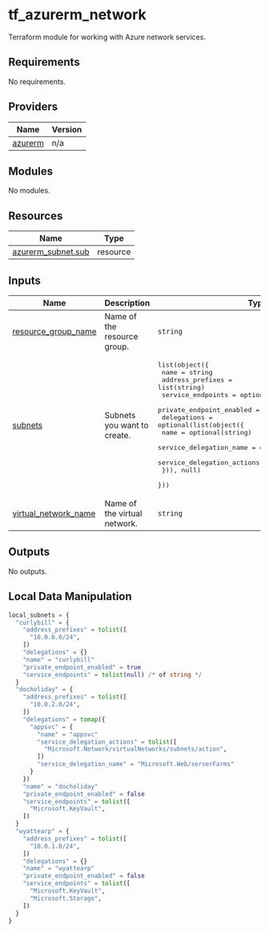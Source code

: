 # tf_azurerm_network

Terraform module for working with Azure network services.

## Requirements

No requirements.

## Providers

| Name | Version |
|------|---------|
| <a name="provider_azurerm"></a> [azurerm](#provider\_azurerm) | n/a |

## Modules

No modules.

## Resources

| Name | Type |
|------|------|
| [azurerm_subnet.sub](https://registry.terraform.io/providers/hashicorp/azurerm/latest/docs/resources/subnet) | resource |

## Inputs

| Name | Description | Type | Default | Required |
|------|-------------|------|---------|:--------:|
| <a name="input_resource_group_name"></a> [resource\_group\_name](#input\_resource\_group\_name) | Name of the resource group. | `string` | n/a | yes |
| <a name="input_subnets"></a> [subnets](#input\_subnets) | Subnets you want to create. | <pre>list(object({<br>    name                     = string<br>    address_prefixes         = list(string)<br>    service_endpoints        = optional(list(string), null)<br>    private_endpoint_enabled = optional(bool, false)<br>    delegations = optional(list(object({<br>      name                       = optional(string)<br>      service_delegation_name    = optional(string)<br>      service_delegation_actions = optional(list(string))<br>    })), null)<br>  }))</pre> | n/a | yes |
| <a name="input_virtual_network_name"></a> [virtual\_network\_name](#input\_virtual\_network\_name) | Name of the virtual network. | `string` | n/a | yes |      

## Outputs

No outputs.

## Local Data Manipulation

```terraform
local_subnets = {
  "curlybill" = {
    "address_prefixes" = tolist([
      "10.0.0.0/24",
    ])
    "delegations" = {}
    "name" = "curlybill"
    "private_endpoint_enabled" = true
    "service_endpoints" = tolist(null) /* of string */
  }
  "docholiday" = {
    "address_prefixes" = tolist([
      "10.0.2.0/24",
    ])
    "delegations" = tomap({
      "appsvc" = {
        "name" = "appsvc"
        "service_delegation_actions" = tolist([
          "Microsoft.Network/virtualNetworks/subnets/action",
        ])
        "service_delegation_name" = "Microsoft.Web/serverFarms"
      }
    })
    "name" = "docholiday"
    "private_endpoint_enabled" = false
    "service_endpoints" = tolist([
      "Microsoft.KeyVault",
    ])
  }
  "wyattearp" = {
    "address_prefixes" = tolist([
      "10.0.1.0/24",
    ])
    "delegations" = {}
    "name" = "wyattearp"
    "private_endpoint_enabled" = false
    "service_endpoints" = tolist([
      "Microsoft.KeyVault",
      "Microsoft.Storage",
    ])
  }
}
```